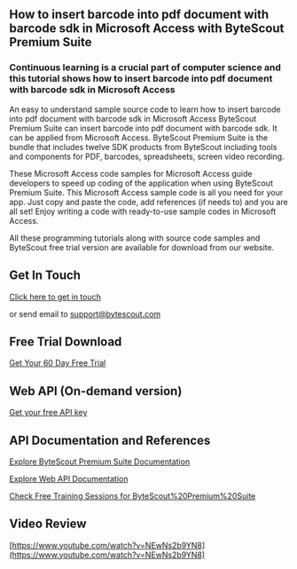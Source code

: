 ## How to insert barcode into pdf document with barcode sdk in Microsoft Access with ByteScout Premium Suite

### Continuous learning is a crucial part of computer science and this tutorial shows how to insert barcode into pdf document with barcode sdk in Microsoft Access

An easy to understand sample source code to learn how to insert barcode into pdf document with barcode sdk in Microsoft Access ByteScout Premium Suite can insert barcode into pdf document with barcode sdk. It can be applied from Microsoft Access. ByteScout Premium Suite is the bundle that includes twelve SDK products from ByteScout including tools and components for PDF, barcodes, spreadsheets, screen video recording.

 These Microsoft Access code samples for Microsoft Access guide developers to speed up coding of the application when using ByteScout Premium Suite. This Microsoft Access sample code is all you need for your app. Just copy and paste the code, add references (if needs to) and you are all set! Enjoy writing a code with ready-to-use sample codes in Microsoft Access.

All these programming tutorials along with source code samples and ByteScout free trial version are available for download from our website.

## Get In Touch

[Click here to get in touch](https://bytescout.zendesk.com/hc/en-us/requests/new?subject=ByteScout%20Premium%20Suite%20Question)

or send email to [support@bytescout.com](mailto:support@bytescout.com?subject=ByteScout%20Premium%20Suite%20Question) 

## Free Trial Download

[Get Your 60 Day Free Trial](https://bytescout.com/download/web-installer?utm_source=github-readme)

## Web API (On-demand version)

[Get your free API key](https://pdf.co/documentation/api?utm_source=github-readme)

## API Documentation and References

[Explore ByteScout Premium Suite Documentation](https://bytescout.com/documentation/index.html?utm_source=github-readme)

[Explore Web API Documentation](https://pdf.co/documentation/api?utm_source=github-readme)

[Check Free Training Sessions for ByteScout%20Premium%20Suite](https://academy.bytescout.com/)

## Video Review

[https://www.youtube.com/watch?v=NEwNs2b9YN8](https://www.youtube.com/watch?v=NEwNs2b9YN8)